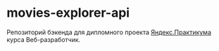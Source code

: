 # movies-explorer-api
Репозиторий бэкенда для дипломного проекта [Яндекс.Практикума](https://practicum.yandex.ru/) курса Веб-разработчик. 

